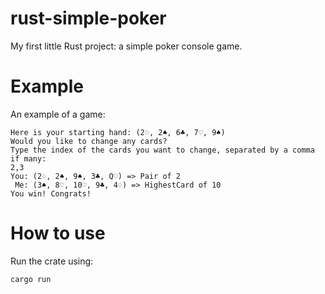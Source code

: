 # rust-simple-poker
My first little Rust project: a simple poker console game.

# Example
An example of a game:
```
Here is your starting hand: (2♢, 2♠, 6♣, 7♡, 9♠)
Would you like to change any cards?
Type the index of the cards you want to change, separated by a comma if many:
2,3
You: (2♢, 2♠, 9♠, 3♣, Q♡) => Pair of 2
 Me: (3♠, 8♡, 10♡, 9♣, 4♢) => HighestCard of 10
You win! Congrats!
```

# How to use
Run the crate using:
```
cargo run
```
